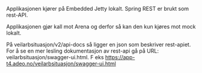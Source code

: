 Applikasjonen kjører på Embedded Jetty lokalt.
Spring REST er brukt som rest-API.

Applikasjonen gjør kall mot Arena og derfor så kan den kun kjøres mot mock lokalt.

På veilarbsituasjon/v2/api-docs så ligger en json som beskriver rest-apiet.
For å se en mer lesling dokumentasjon av rest-api gå på URL: veilarbsituasjon/swagger-ui.html.
F eks https://app-t4.adeo.no/veilarbsituasjon/swagger-ui.html
